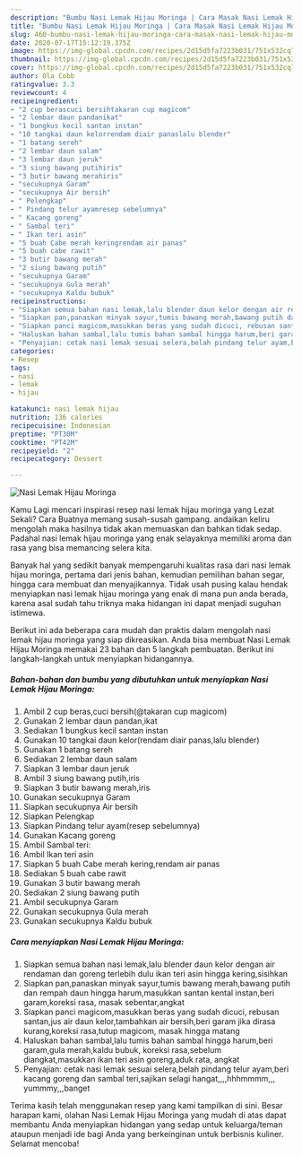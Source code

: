 ```yaml
---
description: "Bumbu Nasi Lemak Hijau Moringa | Cara Masak Nasi Lemak Hijau Moringa Yang Enak Dan Lezat"
title: "Bumbu Nasi Lemak Hijau Moringa | Cara Masak Nasi Lemak Hijau Moringa Yang Enak Dan Lezat"
slug: 460-bumbu-nasi-lemak-hijau-moringa-cara-masak-nasi-lemak-hijau-moringa-yang-enak-dan-lezat
date: 2020-07-17T15:12:19.375Z
image: https://img-global.cpcdn.com/recipes/2d15d5fa7223b031/751x532cq70/nasi-lemak-hijau-moringa-foto-resep-utama.jpg
thumbnail: https://img-global.cpcdn.com/recipes/2d15d5fa7223b031/751x532cq70/nasi-lemak-hijau-moringa-foto-resep-utama.jpg
cover: https://img-global.cpcdn.com/recipes/2d15d5fa7223b031/751x532cq70/nasi-lemak-hijau-moringa-foto-resep-utama.jpg
author: Ola Cobb
ratingvalue: 3.3
reviewcount: 4
recipeingredient:
- "2 cup berascuci bersihtakaran cup magicom"
- "2 lembar daun pandanikat"
- "1 bungkus kecil santan instan"
- "10 tangkai daun kelorrendam diair panaslalu blender"
- "1 batang sereh"
- "2 lembar daun salam"
- "3 lembar daun jeruk"
- "3 siung bawang putihiris"
- "3 butir bawang merahiris"
- "secukupnya Garam"
- "secukupnya Air bersih"
- " Pelengkap"
- " Pindang telur ayamresep sebelumnya"
- " Kacang goreng"
- " Sambal teri"
- " Ikan teri asin"
- "5 buah Cabe merah keringrendam air panas"
- "5 buah cabe rawit"
- "3 butir bawang merah"
- "2 siung bawang putih"
- "secukupnya Garam"
- "secukupnya Gula merah"
- "secukupnya Kaldu bubuk"
recipeinstructions:
- "Siapkan semua bahan nasi lemak,lalu blender daun kelor dengan air rendaman dan goreng terlebih dulu ikan teri asin hingga kering,sisihkan"
- "Siapkan pan,panaskan minyak sayur,tumis bawang merah,bawang putih dan rempah daun hingga harum,masukkan santan kental instan,beri garam,koreksi rasa, masak sebentar,angkat"
- "Siapkan panci magicom,masukkan beras yang sudah dicuci, rebusan santan,jus air daun kelor,tambahkan air bersih,beri garam jika dirasa kurang,koreksi rasa,tutup magicom, masak hingga matang"
- "Haluskan bahan sambal,lalu tumis bahan sambal hingga harum,beri garam,gula merah,kaldu bubuk, koreksi rasa,sebelum diangkat,masukkan ikan teri asin goreng,aduk rata, angkat"
- "Penyajian: cetak nasi lemak sesuai selera,belah pindang telur ayam,beri kacang goreng dan sambal teri,sajikan selagi hangat,,,,hhhmmmm,,, yummmy,,,banget"
categories:
- Resep
tags:
- nasi
- lemak
- hijau

katakunci: nasi lemak hijau 
nutrition: 136 calories
recipecuisine: Indonesian
preptime: "PT30M"
cooktime: "PT42M"
recipeyield: "2"
recipecategory: Dessert

---
```



![Nasi Lemak Hijau Moringa](https://img-global.cpcdn.com/recipes/2d15d5fa7223b031/751x532cq70/nasi-lemak-hijau-moringa-foto-resep-utama.jpg)

Kamu Lagi mencari inspirasi resep nasi lemak hijau moringa yang Lezat Sekali? Cara Buatnya memang susah-susah gampang. andaikan keliru mengolah maka hasilnya tidak akan memuaskan dan bahkan tidak sedap. Padahal nasi lemak hijau moringa yang enak selayaknya memiliki aroma dan rasa yang bisa memancing selera kita.

Banyak hal yang sedikit banyak mempengaruhi kualitas rasa dari nasi lemak hijau moringa, pertama dari jenis bahan, kemudian pemilihan bahan segar, hingga cara membuat dan menyajikannya. Tidak usah pusing kalau hendak menyiapkan nasi lemak hijau moringa yang enak di mana pun anda berada, karena asal sudah tahu triknya maka hidangan ini dapat menjadi suguhan istimewa.




Berikut ini ada beberapa cara mudah dan praktis dalam mengolah nasi lemak hijau moringa yang siap dikreasikan. Anda bisa membuat Nasi Lemak Hijau Moringa memakai 23 bahan dan 5 langkah pembuatan. Berikut ini langkah-langkah untuk menyiapkan hidangannya.

<!--inarticleads1-->

##### Bahan-bahan dan bumbu yang dibutuhkan untuk menyiapkan Nasi Lemak Hijau Moringa:

1. Ambil 2 cup beras,cuci bersih(@takaran cup magicom)
1. Gunakan 2 lembar daun pandan,ikat
1. Sediakan 1 bungkus kecil santan instan
1. Gunakan 10 tangkai daun kelor(rendam diair panas,lalu blender)
1. Gunakan 1 batang sereh
1. Sediakan 2 lembar daun salam
1. Siapkan 3 lembar daun jeruk
1. Ambil 3 siung bawang putih,iris
1. Siapkan 3 butir bawang merah,iris
1. Gunakan secukupnya Garam
1. Siapkan secukupnya Air bersih
1. Siapkan  Pelengkap
1. Siapkan  Pindang telur ayam(resep sebelumnya)
1. Gunakan  Kacang goreng
1. Ambil  Sambal teri:
1. Ambil  Ikan teri asin
1. Siapkan 5 buah Cabe merah kering,rendam air panas
1. Sediakan 5 buah cabe rawit
1. Gunakan 3 butir bawang merah
1. Sediakan 2 siung bawang putih
1. Ambil secukupnya Garam
1. Gunakan secukupnya Gula merah
1. Gunakan secukupnya Kaldu bubuk




<!--inarticleads2-->

##### Cara menyiapkan Nasi Lemak Hijau Moringa:

1. Siapkan semua bahan nasi lemak,lalu blender daun kelor dengan air rendaman dan goreng terlebih dulu ikan teri asin hingga kering,sisihkan
1. Siapkan pan,panaskan minyak sayur,tumis bawang merah,bawang putih dan rempah daun hingga harum,masukkan santan kental instan,beri garam,koreksi rasa, masak sebentar,angkat
1. Siapkan panci magicom,masukkan beras yang sudah dicuci, rebusan santan,jus air daun kelor,tambahkan air bersih,beri garam jika dirasa kurang,koreksi rasa,tutup magicom, masak hingga matang
1. Haluskan bahan sambal,lalu tumis bahan sambal hingga harum,beri garam,gula merah,kaldu bubuk, koreksi rasa,sebelum diangkat,masukkan ikan teri asin goreng,aduk rata, angkat
1. Penyajian: cetak nasi lemak sesuai selera,belah pindang telur ayam,beri kacang goreng dan sambal teri,sajikan selagi hangat,,,,hhhmmmm,,, yummmy,,,banget




Terima kasih telah menggunakan resep yang kami tampilkan di sini. Besar harapan kami, olahan Nasi Lemak Hijau Moringa yang mudah di atas dapat membantu Anda menyiapkan hidangan yang sedap untuk keluarga/teman ataupun menjadi ide bagi Anda yang berkeinginan untuk berbisnis kuliner. Selamat mencoba!
